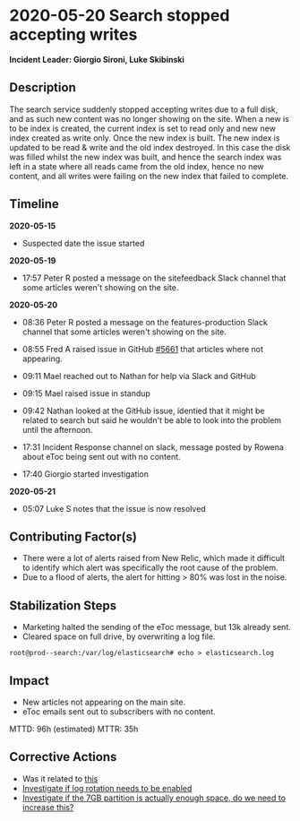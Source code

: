 # 2020-05-20 Search stopped accepting writes

**Incident Leader: Giorgio Sironi, Luke Skibinski**

## Description

The search service suddenly stopped accepting writes due to a full disk, and as such new content was no longer showing on the site. When a new is to be index is created, the current index is set to read only and new new index created as
write only. Once the new index is built. The new index is updated to be read & write and the old index destroyed. In this case the disk was filled whilst the new index was built, and hence the search index was left in a state where all
reads came from the old index, hence no new content, and all writes were failing on the new index that failed to complete.

## Timeline

**2020-05-15**

- Suspected date the issue started

**2020-05-19**

- 17:57 Peter R posted a message on the sitefeedback Slack channel that some articles weren't showing on the site.

**2020-05-20**

- 08:36 Peter R posted a message on the features-production Slack channel that some articles weren't showing on the site.

- 08:55 Fred A raised issue in GitHub [#5661](https://github.com/elifesciences/issues/issues/5661) that articles where not appearing.

- 09:11 Mael reached out to Nathan for help via Slack and GitHub

- 09:15 Mael raised issue in standup

- 09:42 Nathan looked at the GitHub issue, identied that it might be related to search but said he wouldn't be able to look into the problem until the afternoon.

- 17:31 Incident Response channel on slack, message posted by Rowena about eToc being sent out with no content.

- 17:40 Giorgio started investigation

**2020-05-21**

- 05:07 Luke S notes that the issue is now resolved

## Contributing Factor(s)

- There were a lot of alerts raised from New Relic, which made it difficult to identify which alert was specifically the root cause of the problem.
- Due to a flood of alerts, the alert for hitting > 80% was lost in the noise.

## Stabilization Steps

- Marketing halted the sending of the eToc message, but 13k already sent.
- Cleared space on full drive, by overwriting a log file.

```
root@prod--search:/var/log/elasticsearch# echo > elasticsearch.log
```

## Impact

- New articles not appearing on the main site.
- eToc emails sent out to subscribers with no content.

MTTD: 96h (estimated)
MTTR: 35h

## Corrective Actions

- Was it related to [this](https://github.com/elifesciences/tech-team/pull/23/files)
- [Investigate if log rotation needs to be enabled]()
- [Investigate if the 7GB partition is actually enough space, do we need to increase this?]()
